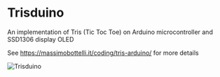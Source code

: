 # Trisduino

An implementation of Tris (Tic Toc Toe) on Arduino microcontroller and SSD1306 display OLED 

See https://massimobottelli.it/coding/tris-arduino/ for more details

![Trisduino](https://massimobottelli.it/wp-content/uploads/2023/03/trisduino-circuito.jpeg)
